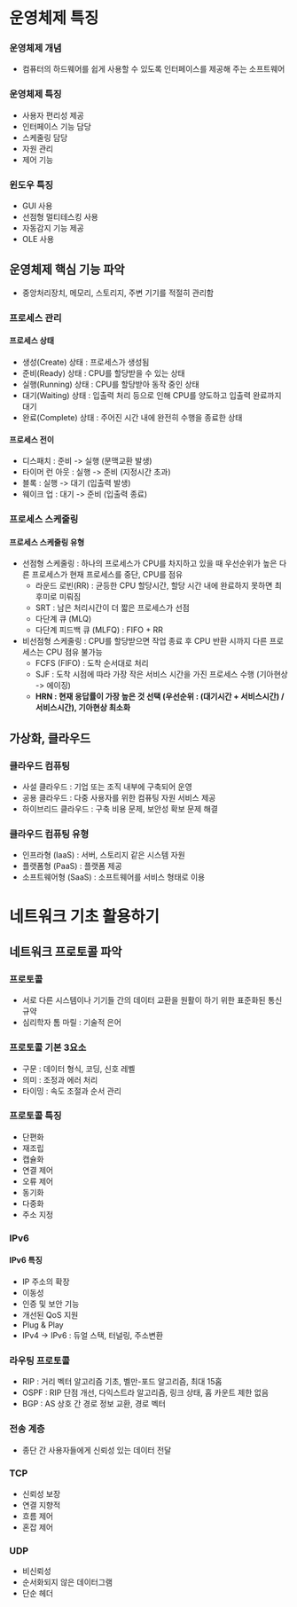 # 운영체제 특징
### 운영체제 개념
- 컴퓨터의 하드웨어를 쉽게 사용할 수 있도록 인터페이스를 제공해 주는 소프트웨어

### 운영체제 특징
- 사용자 편리성 제공
- 인터페이스 기능 담당
- 스케줄링 담당
- 자원 관리
- 제어 기능

### 윈도우 특징
- GUI 사용
- 선점형 멀티테스킹 사용
- 자동감지 기능 제공
- OLE 사용

## 운영체제 핵심 기능 파악
- 중앙처리장치, 메모리, 스토리지, 주변 기기를 적절히 관리함

### 프로세스 관리
#### 프로세스 상태
- 생성(Create) 상태 : 프로세스가 생성됨
- 준비(Ready) 상태 : CPU를 할당받을 수 있는 상태
- 실행(Running) 상태 : CPU를 할당받아 동작 중인 상태
- 대기(Waiting) 상태 : 입출력 처리 등으로 인해 CPU를 양도하고 입출력 완료까지 대기
- 완료(Complete) 상태 : 주어진 시간 내에 완전히 수행을 종료한 상태

#### 프로세스 전이
- 디스패치 : 준비 -> 실행 (문맥교환 발생)
- 타이머 런 아웃 : 실행 -> 준비 (지정시간 초과)
- 블록 : 실행 -> 대기 (입출력 발생)
- 웨이크 업 : 대기 -> 준비 (입출력 종료)

### 프로세스 스케줄링
#### 프로세스 스케줄링 유형
- 선점형 스케줄링 : 하나의 프로세스가 CPU를 차지하고 있을 때 우선순위가 높은 다른 프로세스가 현재 프로세스를 중단, CPU를 점유
  - 라운드 로빈(RR) : 균등한 CPU 할당시간, 할당 시간 내에 완료하지 못하면 최후미로 미뤄짐
  - SRT : 남은 처리시간이 더 짧은 프로세스가 선점
  - 다단계 큐 (MLQ)
  - 다단계 피드백 큐 (MLFQ) : FIFO + RR
- 비선점형 스케줄링 : CPU를 할당받으면 작업 종료 후 CPU 반환 시까지 다른 프로세스는 CPU 점유 불가능
  - FCFS (FIFO) : 도착 순서대로 처리
  - SJF : 도착 시점에 따라 가장 작은 서비스 시간을 가진 프로세스 수행 (기아현상 -> 에이징)
  - __HRN : 현재 응답률이 가장 높은 것 선택 (우선순위 : (대기시간 + 서비스시간) / 서비스시간), 기아현상 최소화__

## 가상화, 클라우드
### 클라우드 컴퓨팅 
- 사설 클라우드 : 기업 또는 조직 내부에 구축되어 운영
- 공용 클라우드 : 다중 사용자를 위한 컴퓨팅 자원 서비스 제공
- 하이브리드 클라우드 : 구축 비용 문제, 보안성 확보 문제 해결

### 클라우드 컴퓨팅 유형
- 인프라형 (IaaS) : 서버, 스토리지 같은 시스템 자원
- 플랫폼형 (PaaS) : 플랫폼 제공
- 소프트웨어형 (SaaS) : 소프트웨어를 서비스 형태로 이용

# 네트워크 기초 활용하기
## 네트워크 프로토콜 파악
### 프로토콜
- 서로 다른 시스템이나 기기들 간의 데이터 교환을 원활이 하기 위한 표준화된 통신규약
- 심리학자 톰 마릴 : 기술적 은어

### 프로토콜 기본 3요소
- 구문 : 데이터 형식, 코딩, 신호 레벨
- 의미 : 조정과 에러 처리
- 타이밍 : 속도 조절과 순서 관리

### 프로토콜 특징
- 단편화
- 재조립
- 캡슐화
- 연결 제어
- 오류 제어
- 동기화
- 다중화
- 주소 지정

### IPv6
#### IPv6 특징
- IP 주소의 확장
- 이동성
- 인증 및 보안 기능
- 개선된 QoS 지원
- Plug & Play
- IPv4 -> IPv6 : 듀얼 스택, 터널링, 주소변환

### 라우팅 프로토콜
- RIP : 거리 벡터 알고리즘 기초, 벨만-포드 알고리즘, 최대 15홉
- OSPF : RIP 단점 개선, 다익스트라 알고리즘, 링크 상태, 홉 카운트 제한 없음
- BGP : AS 상호 간 경로 정보 교환, 경로 벡터

### 전송 계층
- 종단 간 사용자들에게 신뢰성 있는 데이터 전달

### TCP
- 신뢰성 보장
- 연결 지향적
- 흐름 제어
- 혼잡 제어

### UDP
- 비신뢰성
- 순서화되지 않은 데이터그램
- 단순 헤더





































